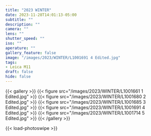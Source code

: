 ```yaml
---
title: "2023 WINTER"
date: 2023-11-28T14:01:13-05:00
subtitle: ""
description: ""
camera: ""
lens: ""
shutter_speed: ""
iso: ""
aperature: ""
gallery_feature: false
image: "/images/2023/WINTER/L1001691 4 Edited.jpg"
tags:
- Leica M11
draft: false
hide: false
---
```


{{< gallery >}}
    {{< figure src="/images/2023/WINTER/L1001661 1 Edited.jpg" >}}
    {{< figure src="/images/2023/WINTER/L1001680 2 Edited.jpg" >}}
    {{< figure src="/images/2023/WINTER/L1001685 3 Edited.jpg" >}}
    {{< figure src="/images/2023/WINTER/L1001691 4 Edited.jpg" >}}
    {{< figure src="/images/2023/WINTER/L1001714 5 Edited.jpg" >}}
{{< /gallery >}}

{{< load-photoswipe >}}
